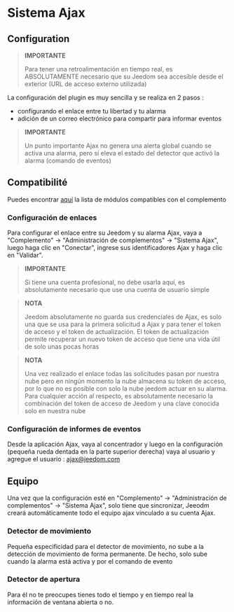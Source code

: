 # Sistema Ajax

## Configuration

>**IMPORTANTE**
>
>Para tener una retroalimentación en tiempo real, es ABSOLUTAMENTE necesario que su Jeedom sea accesible desde el exterior (URL de acceso externo utilizada)

La configuración del plugin es muy sencilla y se realiza en 2 pasos : 

- configurando el enlace entre tu libertad y tu alarma
- adición de un correo electrónico para compartir para informar eventos 

>**IMPORTANTE**
>
>Un punto importante Ajax no genera una alerta global cuando se activa una alarma, pero sí eleva el estado del detector que activó la alarma (comando de eventos)

## Compatibilité

Puedes encontrar [aquí](https://compatibility.jeedom.com/index.php?v=d&p=home&plugin=ajaxSystem) la lista de módulos compatibles con el complemento

### Configuración de enlaces 

Para configurar el enlace entre su Jeedom y su alarma Ajax, vaya a "Complemento" -> "Administración de complementos" -> "Sistema Ajax", luego haga clic en "Conectar", ingrese sus identificadores Ajax y haga clic en "Validar".

>**IMPORTANTE**
>
>Si tiene una cuenta profesional, no debe usarla aquí, es absolutamente necesario que use una cuenta de usuario simple

>**NOTA**
>
> Jeedom absolutamente no guarda sus credenciales de Ajax, es solo una que se usa para la primera solicitud a Ajax y para tener el token de acceso y el token de actualización. El token de actualización permite recuperar un nuevo token de acceso que tiene una vida útil de solo unas pocas horas

>**NOTA**
>
> Una vez realizado el enlace todas las solicitudes pasan por nuestra nube pero en ningún momento la nube almacena su token de acceso, por lo que no es posible con solo la nube jeedom actuar en su alarma. Para cualquier acción al respecto, es absolutamente necesario la combinación del token de acceso de Jeedom y una clave conocida solo en nuestra nube 

### Configuración de informes de eventos

Desde la aplicación Ajax, vaya al concentrador y luego en la configuración (pequeña rueda dentada en la parte superior derecha) vaya al usuario y agregue el usuario : ajax@jeedom.com 

## Equipo 

Una vez que la configuración esté en "Complemento" -> "Administración de complementos" -> "Sistema Ajax", solo tiene que sincronizar, Jeeodm creará automáticamente todo el equipo ajax vinculado a su cuenta Ajax. 

### Detector de movimiento

Pequeña especificidad para el detector de movimiento, no sube a la detección de movimiento de forma permanente. De hecho, solo sube cuando la alarma está activa y por el comando de evento

### Detector de apertura

Para él no te preocupes tienes todo el tiempo y en tiempo real la información de ventana abierta o no.
